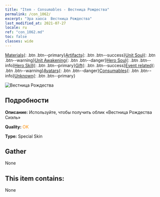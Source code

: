 ```yaml
---
title: "Item - Consumables - Вестница Рождества"
permalink: /con_1062/
excerpt: "Эра хаоса  Вестница Рождества"
last_modified_at: 2021-07-27
locale: ru
ref: "con_1062.md"
toc: false
classes: wide
---
```

 [Materials](/ItemsRU/){: .btn .btn--primary}[Artifacts](/ItemsRU/Artifacts/){: .btn .btn--success}[Unit Soul](/ItemsRU/UnitSoul/){: .btn .btn--warning}[Unit Awakening](/ItemsRU/UnitAwakening/){: .btn .btn--danger}[Hero Soul](/ItemsRU/HeroSoul/){: .btn .btn--info}[Hero Skill](/ItemsRU/HeroSkill/){: .btn .btn--primary}[Gift](/ItemsRU/Gift/){: .btn .btn--success}[Event related](/ItemsRU/Events/){: .btn .btn--warning}[Avatars](/ItemsRU/Avatars/){: .btn .btn--danger}[Consumables](/ItemsRU/Consumables/){: .btn .btn--info}[Unknown](/ItemsRU/Unknown/){: .btn .btn--primary}

 ![Вестница Рождества](/images/h/h_Ciele5.jpg)

## Подробности
 **Описание:** Используйте, чтобы получить облик «Вестница Рождества Сиэль»

 **Quality:** <span style="color: #FF8C00">OK</span>

 **Type:** Special Skin

## Gather

  None

## This item contains:

  None

